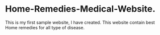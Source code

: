 # Home-Remedies-Medical-Website.
This is my first sample website, I have created.
This website contain best Home remedies for all type of disease.
